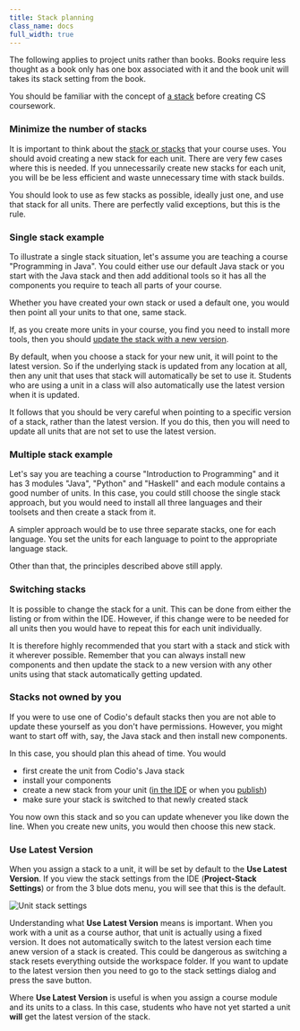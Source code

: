 ```yaml
---
title: Stack planning
class_name: docs
full_width: true
---
```


The following applies to project units rather than books. Books require less thought as a book only has one box associated with it and the book unit will takes its stack setting from the book.

You should be familiar with the concept of [a stack](/docs/project/stacks/stack-overview) before creating CS coursework.

### Minimize the number of stacks
It is important to think about the [stack or stacks](/docs/project/stacks/stack-overview) that your course uses. You should avoid creating a new stack for each unit. There are very few cases where this is needed. If you unnecessarily create new stacks for each unit, you will be be less efficient and waste unnecessary time with stack builds.

You should look to use as few stacks as possible, ideally just one, and use that stack for all units. There are perfectly valid exceptions, but this is the rule.

### Single stack example
To illustrate a single stack situation, let's assume you are teaching a course "Programming in Java". You could either use our default Java stack or you start with the Java stack and then add additional tools so it has all the components you require to teach all parts of your course. 

Whether you have created your own stack or used a default one, you would then point all your units to that one, same stack.

If, as you create more units in your course, you find you need to install more tools, then you should [update the stack with a new version](/docs/project/stacks/update). 

By default, when you choose a stack for your new unit, it will point to the latest version. So if the underlying stack is updated from any location at all, then any unit that uses that stack will automatically be set to use it. Students who are using a unit in a class will also automatically use the latest version when it is updated. 

It follows that you should be very careful when pointing to a specific version of a stack, rather than the latest version. If you do this, then you will need to update all units that are not set to use the latest version.


### Multiple stack example
Let's say you are teaching a course "Introduction to Programming" and it has 3 modules "Java", "Python" and "Haskell" and each module contains a good number of units. In this case, you could still choose the single stack approach, but you would need to install all three languages and their toolsets and then create a stack from it. 

A simpler approach would be to use three separate stacks, one for each language. You set the units for each language to point to the appropriate language stack.

Other than that, the principles described above still apply.

### Switching stacks
It is possible to change the stack for a unit. This can be done from either the listing or from within the IDE. However, if this change were to be needed for all units then you would have to repeat this for each unit individually.

It is therefore highly recommended that you start with a stack and stick with it wherever possible. Remember that you can always install new components and then update the stack to a new version with any other units using that stack automatically getting updated.

### Stacks not owned by you
If you were to use one of Codio's default stacks then you are not able to update these yourself as you don't have permissions. However, you might want to start off with, say, the Java stack and then install new components.

In this case, you should plan this ahead of time. You would 

- first create the unit from Codio's Java stack
- install your components
- create a new stack from your unit ([in the IDE](/docs/project/stacks/update#stackide) or when you [publish](/docs/courses/units/publish)) 
- make sure your stack is switched to that newly created stack

You now own this stack and so you can update whenever you like down the line. When you create new units, you would then choose this new stack.

### Use Latest Version
When you assign a stack to a unit, it will be set by default to the **Use Latest Version**. If you view the stack settings from the IDE (**Project-Stack Settings**) or from the 3 blue dots menu, you will see that this is the default. 

<img alt="Unit stack settings" src="/img/docs/stacksettings.png" class="simple"/>

Understanding what **Use Latest Version** means is important. When you work with a unit as a course author, that unit is actually using a fixed version. It does not automatically switch to the latest version each time anew version of a stack is created. This could be dangerous as switching a stack resets everything outside the workspace folder. If you want to update to the latest version then you need to go to the stack settings dialog and press the save button. 

Where **Use Latest Version** is useful is when you assign a course module and its units to a class. In this case, students who have not yet started a unit **will** get the latest version of the stack.